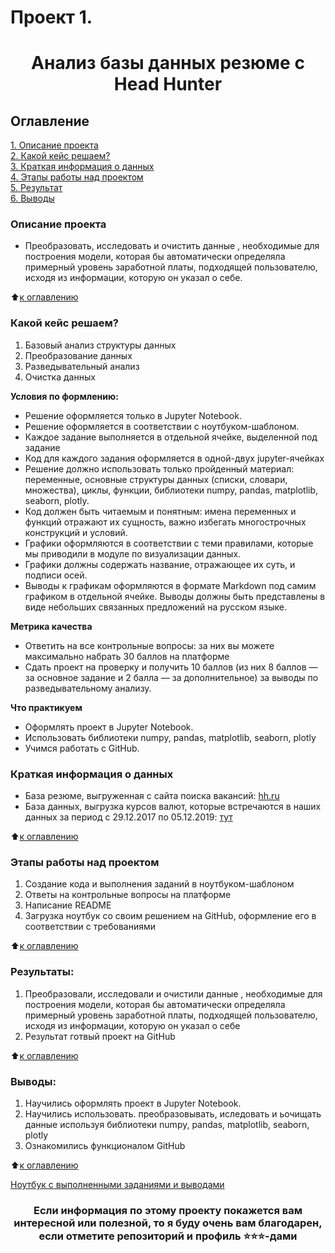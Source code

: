 # Проект 1. 
# <center> Анализ базы данных резюме c Head Hunter 

## Оглавление  
[1. Описание проекта](https://github.com/Balantre/New_octopus/blob/main/project_1/README.md#Описание-проекта)  
[2. Какой кейс решаем?](https://github.com/Balantre/New_octopus/tree/main/pproject_1/README.md#Какой-кейс-решаем)  
[3. Краткая информация о данных](https://github.com/Balantre/New_octopus/tree/main/project_1/README.md#Краткая-информация-о-данных)  
[4. Этапы работы над проектом](https://github.com/Balantre/New_octopus/tree/main/project_1/README.md#Этапы-работы-над-проектом)  
[5. Результат](https://github.com/Balantre/New_octopus/tree/main/project_1/README.md#Результат)    
[6. Выводы](https://github.com/Balantre/New_octopus/tree/main/project_1/README.md#Выводы) 

### Описание проекта    
- Преобразовать, исследовать и очистить данные , необходимые для построения модели, которая бы автоматически определяла примерный уровень заработной платы, подходящей пользователю, исходя из информации, которую он указал о себе.

:arrow_up:[к оглавлению](https://github.com/Balantre/New_octopus/tree/main/project_1/README.md#Оглавление)


### Какой кейс решаем?
1. Базовый анализ структуры данных
2. Преобразование данных
3. Разведывательный анализ
4. Очистка данных

**Условия по формлению:**  
- Решение оформляется только в Jupyter Notebook.
- Решение оформляется в соответствии с ноутбуком-шаблоном.
- Каждое задание выполняется в отдельной ячейке, выделенной под задание 
- Код для каждого задания оформляется в одной-двух jupyter-ячейках
- Решение должно использовать только пройденный материал: переменные, основные структуры данных (списки, словари, множества), циклы, функции, библиотеки numpy, pandas, matplotlib, seaborn, plotly.
- Код должен быть читаемым и понятным: имена переменных и функций отражают их сущность, важно избегать многострочных конструкций и условий.
- Графики оформляются в соответствии с теми правилами, которые мы приводили в модуле по визуализации данных.
- Графики должны содержать название, отражающее их суть, и подписи осей.
- Выводы к графикам оформляются в формате Markdown под самим графиком в отдельной ячейке. Выводы должны быть представлены в виде небольших связанных предложений на русском языке.

**Метрика качества**     
- Ответить на все контрольные вопросы: за них вы можете максимально набрать 30 баллов на платформе
- Сдать проект на проверку и получить 10 баллов (из них 8 баллов — за основное задание и 2 балла — за дополнительное) за выводы по разведывательному анализу.

**Что практикуем**     
 - Оформлять проект в Jupyter Notebook.
 - Использовать библиотеки numpy, pandas, matplotlib, seaborn, plotly
 - Учимся работать с GitHub.


### Краткая информация о данных
- База резюме, выгруженная с сайта поиска вакансий: [hh.ru](https://drive.google.com/file/d/1Kb78mAWYKcYlellTGhIjPI-bCcKbGuTn/view) 
- База данных, выгрузка курсов валют, которые встречаются в наших данных за период с 29.12.2017 по 05.12.2019: [тут](https://drive.google.com/file/d/1llRdShaor7PnKw_F9mZDhh_eDhf92lKA/view?usp=share_link)


:arrow_up:[к оглавлению](https://github.com/Balantre/New_octopus/tree/main/project_1/README.md#Оглавление)


### Этапы работы над проектом  
1. Создание кода и выполнения заданий в ноутбуком-шаблоном 
2. Ответы на контрольные вопросы на платформе
3. Написание README
4. Загрузка ноутбук со своим решением на GitHub, оформление его в соответствии с требованиями

:arrow_up:[к оглавлению](https://github.com/Balantre/New_octopus/tree/main/project_1/README.md#Оглавление)


### Результаты:  
1. Преобразовали, исследовали и очистили данные , необходимые для построения модели, которая бы автоматически определяла примерный уровень заработной платы, подходящей пользователю, исходя из информации, которую он указал о себе
2. Результат готвый проект на GitHub

:arrow_up:[к оглавлению](https://github.com/Balantre/New_octopus/tree/main/project_1/README.md#Оглавление)


### Выводы:  
1. Научились оформлять проект в Jupyter Notebook.
2. Научились использовать. преобразовывать, иследовать и ьочищать данные используя библиотеки numpy, pandas, matplotlib, seaborn, plotly
3. Ознакомились функционалом GitHub

:arrow_up:[к оглавлению](https://github.com/Balantre/New_octopus/tree/main/project_1/README.md#Оглавление)

[Ноутбук с выполненными заданиями и выводами](https://github.com/Balantre/New_octopus/blob/main/project_1/Project-1.%20%D0%9D%D0%BE%D1%83%D1%82%D0%B1%D1%83%D0%BA-%D1%88%D0%B0%D0%B1%D0%BB%D0%BE%D0%BD.ipynb)

### <center> Если информация по этому проекту покажется вам интересной или полезной, то я буду очень вам благодарен, если отметите репозиторий и профиль ⭐️⭐️⭐️-дами